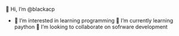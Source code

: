 
👋 Hi, I’m @blackacp
- 👀 I’m interested in learning programming
🌱 I’m currently learning paython
💞️ I’m looking to collaborate on sofrware development
